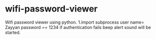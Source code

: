 # wifi-password-viewer
Wifi password viewer using python.
1.import subprocess user name= Zayyan password == 1234 if authentication fails beep alert sound will be started.
